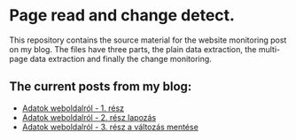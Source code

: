 # Page read and change detect.

This repository contains the source material for the website monitoring post on my blog. The files have three parts, the plain data extraction, the multi-page data extraction and finally the change monitoring. 

## The current posts from my blog:

* [Adatok weboldalról - 1. rész](https://oa.webspecial.hu/posts/node-adatok-weboldalrol-1-resz/)
* [Adatok weboldalról - 2. rész lapozás](https://oa.webspecial.hu/posts/node-adatok-weboldalrol-2-resz-lapozas/)
* [Adatok weboldalról - 3. rész a változás mentése](https://oa.webspecial.hu/posts/node-adatok-weboldalrol-3-resz-a-valtozas-mentese/)
